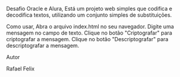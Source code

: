 Desafio Oracle e Alura, 
  Está um projeto web simples que codifica e decodifica textos, utilizando um conjunto simples de substituições.

Como usar, 
  Abra o arquivo index.html no seu navegador.
  Digite uma mensagem no campo de texto.
  Clique no botão "Criptografar" para criptografar a mensagem.
  Clique no botão "Descriptografar" para descriptografar a mensagem.

Autor

Rafael Felix
